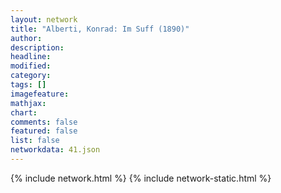 ```yaml
---
layout: network
title: "Alberti, Konrad: Im Suff (1890)"
author:
description:
headline:
modified:
category:
tags: []
imagefeature: 
mathjax: 
chart: 
comments: false
featured: false
list: false
networkdata: 41.json
---
```

{% include network.html %}
{% include network-static.html %}
